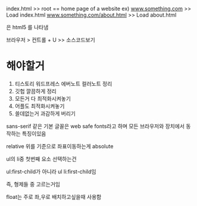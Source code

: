 index.html >> root == home page of a website
ex) www.something.com >> Load index.html
www.something.com/about.html >> Load about.html

<!DOCTPYE html> 은 html5 를 나타냄

브라우저 > 컨트롤 + U >> 소스코드보기


# 해야할거

1. 티스토리 워드프레스 에버노트 컬러노트 정리
2. 깃헙 깔끔하게 정리
3. 모든거 다 최적화시켜놓기
4. 어플도 최적화시켜놓기
5. 쓸데없는거 과감하게 버리기

sans-serif 같은 기본 글꼴은 web safe fonts라고 하며 모든 브라우저와 장치에서 동작하는 특징이있음

relative 위를 기준으로 좌표이동하는게 absolute

ul의 li중 첫번째 요소 선택하는건

ul:first-child가 아니라
ul li:first-child임

즉, 형제들 중 고르는거임

float는 주로 좌,우로 배치하고싶을때 사용함
